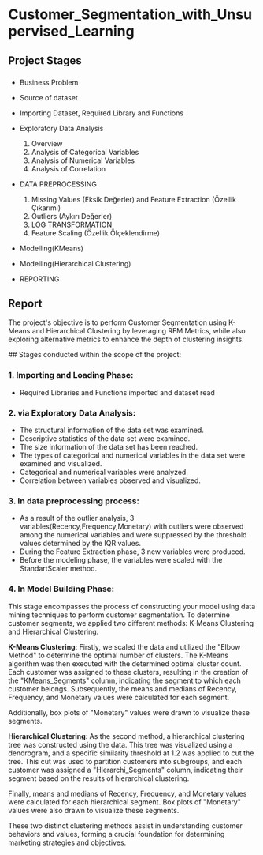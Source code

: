 # Customer_Segmentation_with_Unsupervised_Learning
## Project Stages
### 
- Business Problem

- Source of dataset

- Importing Dataset, Required Library and Functions

- Exploratory Data Analysis
    1. Overview
    2. Analysis of Categorical Variables
    3. Analysis of Numerical Variables
    4. Analysis of Correlation
    
    
- DATA PREPROCESSING
    1. Missing Values (Eksik Değerler) and Feature Extraction (Özellik Çıkarımı) 
    2. Outliers (Aykırı Değerler)
    3. LOG TRANSFORMATION
    4. Feature Scaling (Özellik Ölçeklendirme) 

- Modelling(KMeans)  
- Modelling(Hierarchical Clustering)    
- REPORTING

## Report
The project's objective is to perform Customer Segmentation using K-Means and Hierarchical Clustering by leveraging RFM Metrics, while also exploring alternative metrics to enhance the depth of clustering insights.

## Stages conducted within the scope of the project:

### 1. Importing and Loading Phase:
- Required Libraries and Functions imported and dataset read

### 2. via Exploratory Data Analysis:
- The structural information of the data set was examined.
- Descriptive statistics of the data set were examined.
- The size information of the data set has been reached.
- The types of categorical and numerical variables in the data set were examined and visualized.
- Categorical and numerical variables were analyzed.
- Correlation between variables observed and visualized.

### 3. In data preprocessing process:

- As a result of the outlier analysis, 3 variables(Recency,Frequency,Monetary) with outliers were observed  among the numerical variables and were suppressed by the threshold values determined by the IQR values.
- During the Feature Extraction phase, 3 new variables were produced.
- Before the modeling phase, the variables were scaled with the StandartScaler method.

### 4. In Model Building Phase:

This stage encompasses the process of constructing your model using data mining techniques to perform customer segmentation. To determine customer segments, we applied two different methods: K-Means Clustering and Hierarchical Clustering.

**K-Means Clustering**: Firstly, we scaled the data and utilized the "Elbow Method" to determine the optimal number of clusters. The K-Means algorithm was then executed with the determined optimal cluster count. Each customer was assigned to these clusters, resulting in the creation of the "KMeans_Segments" column, indicating the segment to which each customer belongs. Subsequently, the means and medians of Recency, Frequency, and Monetary values were calculated for each segment.

Additionally, box plots of "Monetary" values were drawn to visualize these segments.

**Hierarchical Clustering**: As the second method, a hierarchical clustering tree was constructed using the data. This tree was visualized using a dendrogram, and a specific similarity threshold at 1.2 was applied to cut the tree. This cut was used to partition customers into subgroups, and each customer was assigned a "Hierarchi_Segments" column, indicating their segment based on the results of hierarchical clustering.

Finally, means and medians of Recency, Frequency, and Monetary values were calculated for each hierarchical segment. Box plots of "Monetary" values were also drawn to visualize these segments.

These two distinct clustering methods assist in understanding customer behaviors and values, forming a crucial foundation for determining marketing strategies and objectives.

